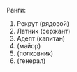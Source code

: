 Ранги: 
1. Рекрут (рядовой)
2. Латник (сержант)
3. Адепт (капитан)
4. (майор)
5. (полковник)
6. (генерал)
